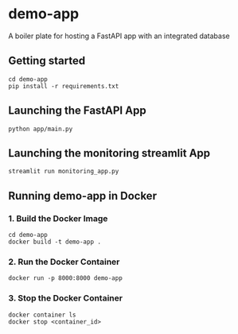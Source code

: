 # demo-app

A boiler plate for hosting a FastAPI app with an integrated database

## Getting started

```
cd demo-app
pip install -r requirements.txt
```

## Launching the FastAPI App

```
python app/main.py
```

## Launching the monitoring streamlit App

```
streamlit run monitoring_app.py
```

## Running demo-app in Docker

### 1. Build the Docker Image

```
cd demo-app
docker build -t demo-app .
```

### 2. Run the Docker Container

```
docker run -p 8000:8000 demo-app
```

### 3. Stop the Docker Container

```
docker container ls
docker stop <container_id>
```
